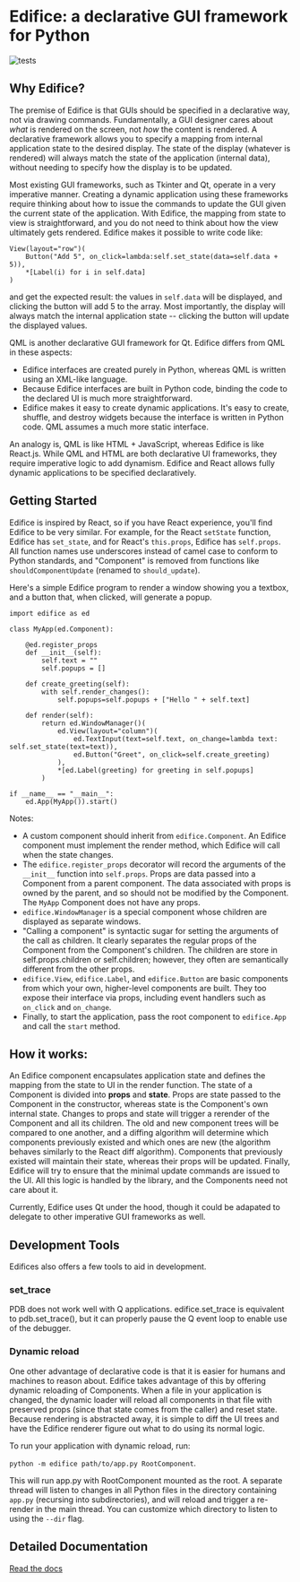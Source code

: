 # Edifice: a declarative GUI framework for Python
![tests](https://github.com/fding/pyreact/workflows/build/badge.svg)
## Why Edifice?
The premise of Edifice is that GUIs should be specified in a declarative way, not via drawing commands.
Fundamentally, a GUI designer cares about *what* is rendered on the screen,
not *how* the content is rendered.
A declarative framework allows you to specify a mapping from internal application state to the desired
display. The state of the display (whatever is rendered) will always match the state of the application
(internal data), without needing to specify how the display is to be updated.

Most existing GUI frameworks, such as Tkinter and Qt, operate in a very imperative manner.
Creating a dynamic application using these frameworks require thinking about how to issue the commands
to update the GUI given the current state of the application.
With Edifice, the mapping from state to view is straightforward, and you do not need to think about
how the view ultimately gets rendered.
Edifice makes it possible to write code like:
```
View(layout="row")(
    Button("Add 5", on_click=lambda:self.set_state(data=self.data + 5)),
    *[Label(i) for i in self.data]
)
```
and get the expected result: the values in `self.data` will be displayed, and clicking the button will
add 5 to the array. Most importantly, the display will always match the internal application state --
clicking the button will update the displayed values.

QML is another declarative GUI framework for Qt. Edifice differs from QML in these aspects:
- Edifice interfaces are created purely in Python, whereas QML is written using an XML-like language.
- Because Edifice interfaces are built in Python code, binding the code to the declared UI is much more
straightforward.
- Edifice makes it easy to create dynamic applications. It's easy to create, shuffle, and destroy widgets
because the interface is written in Python code. QML assumes a much more static interface.

An analogy is, QML is like HTML + JavaScript, whereas Edifice is like React.js.
While QML and HTML are both declarative UI frameworks,
they require imperative logic to add dynamism.
Edifice and React allows fully dynamic applications to be specified declaratively.

## Getting Started

Edifice is inspired by React, so if you have React experience, you'll find Edifice to be very similar.
For example, for the React `setState` function, Edifice has `set_state`, and for React's `this.props`,
Edifice has `self.props`.
All function names use underscores instead of camel case to conform to Python standards,
and "Component" is removed from functions like `shouldComponentUpdate` (renamed to `should_update`).

Here's a simple Edifice program to render a window showing you a textbox, and a button that, when clicked, will generate a popup.
```
import edifice as ed

class MyApp(ed.Component):

    @ed.register_props
    def __init__(self):
        self.text = ""
        self.popups = []
        
    def create_greeting(self):
        with self.render_changes():
            self.popups=self.popups + ["Hello " + self.text]
        
    def render(self):
        return ed.WindowManager()(
            ed.View(layout="column")(
                ed.TextInput(text=self.text, on_change=lambda text: self.set_state(text=text)),
                ed.Button("Greet", on_click=self.create_greeting)
            ),
            *[ed.Label(greeting) for greeting in self.popups]
        )

if __name__ == "__main__":
    ed.App(MyApp()).start()
```

Notes:
- A custom component should inherit from `edifice.Component`. An Edifice component must implement the render method, which Edifice will call when the state changes.
- The `edifice.register_props` decorator will record the arguments of the `__init__` function into `self.props`. Props are data passed into a Component from a parent
component. The data associated with props is owned by the parent, and so should not be modified by the Component. The `MyApp` Component does not have any props.
- `edifice.WindowManager` is a special component whose children are displayed as separate windows.
- "Calling a component" is syntactic sugar for setting the arguments of the call as children. It clearly separates the regular props of the Component from the Component's children. The children are store in self.props.children or self.children; however, they often are semantically different from the other props.
- `edifice.View`, `edifice.Label`, and `edifice.Button` are basic components from which your own, higher-level components are built. They too expose their interface via props, including event handlers such as `on_click` and `on_change`.
- Finally, to start the application, pass the root component to `edifice.App` and call the `start` method.

## How it works:
An Edifice component encapsulates application state and defines the mapping from the state to UI in the render function.
The state of a Component is divided into **props** and **state**.
Props are state passed to the Component in the constructor,
whereas state is the Component's own internal state.
Changes to props and state will trigger a rerender of the Component and all its children.
The old and new component trees will be compared to one another,
and a diffing algorithm will determine which components previously existed and which ones are new
(the algorithm behaves similarly to the React diff algorithm).
Components that previously existed will maintain their state, whereas their props will be updated.
Finally, Edifice will try to ensure that the minimal update commands are issued to the UI.
All this logic is handled by the library, and the Components need not care about it.

Currently, Edifice uses Qt under the hood, though it could be adapated to delegate to other imperative GUI frameworks as well.

## Development Tools

Edifices also offers a few tools to aid in development.

### set_trace
PDB does not work well with Q applications. edifice.set_trace is equivalent to pdb.set_trace(), but it can properly pause the Q event loop
to enable use of the debugger.

### Dynamic reload
One other advantage of declarative code is that it is easier for humans and machines to reason about.
Edifice takes advantage of this by offering dynamic reloading of Components.
When a file in your application is changed, the dynamic loader will reload all components in that file
with preserved props (since that state comes from the caller) and reset state.
Because rendering is abstracted away, it is simple to diff the UI trees and have the Edifice renderer figure out
what to do using its normal logic.

To run your application with dynamic reload, run:

`python -m edifice path/to/app.py RootComponent`.

This will run app.py with RootComponent mounted as the root.
A separate thread will listen to changes in all Python files in the directory containing `app.py` (recursing into subdirectories),
and will reload and trigger a re-render in the main thread.
You can customize which directory to listen to using the `--dir` flag.

## Detailed Documentation
[Read the docs](docs/edifice.md)
